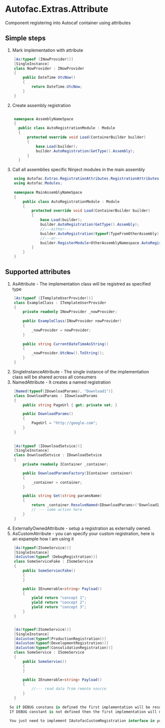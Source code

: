 # Autofac.Extras.Attribute

Component registering into Autocaf container using attributes
## Simple steps
1. Mark implementation with attribute
```cs
    [As(typeof (INowProvider))]
    [SingleInstance]
    class NowProvider : INowProvider
    {
        public DateTime UtcNow()
        {
            return DateTime.UtcNow;
        }
    }
```
2. Create assembly registration
```cs
    
    namespace AssemblyNameSpace
    {
      public class AutoRegistrationModule : Module
      {
          protected override void Load(ContainerBuilder builder)
          {
              base.Load(builder);
              builder.AutoRegistration(GetType().Assembly);
          }
      }
```
3. Call all assemblies specific Ninject modules in the main assembly
```cs
    using Autofac.Extras.RegistrationAttributes.RegistrationAttributes;
    using Autofac.Modules;
    
    namespace MainAssemblyNameSpace
    {
        public class AutoRegistrationModule : Module
        {
            protected override void Load(ContainerBuilder builder)
            {
                base.Load(builder);
                builder.AutoRegistration(GetType().Assembly);
                //---either---
                builder.AutoRegistration(typeof(TypeFromOtherAssembly).Assembly);
                //---or---
                builder.RegisterModule<OtherAssemblyNamespace.AutoRegistrationModule>();
            }
        }
    }
```
## Supported attributes
1. AsAttribute - The implementation class will be registred as specified type
```cs
    [As(typeof (ITemplateUserProvider))]
    class ExampleClass : ITemplateUserProvider
    {
        private readonly INowProvider _nowProvider;
    
        public ExampleClass(INowProvider nowProvider) 
        {
            _nowProvider = nowProvider;
        }
    
        public string CurrentDateTimeAsString()
        {
            _nowProvider.UtcNow().ToString();
        }
    }
```
2. SingleInstanceAttribute - The single instance of the implementation class will be shared across all consumers
3. NamedAttribute - It creates a named registration
```cs
    [Named(typeof(IDownloadParams), "Download1")]
    class DownloadParams : IDownloadParams
    {
        public string PageUrl { get; private set; }

        public DownloadParams()
        {
            PageUrl = "http://google.com";
        }
    }
    
    
    [As(typeof (IDownloadSetvice))]
    [SingleInstance]
    class DownloadSetvice : IDownloadSetvice
    {
        private readonly IContainer _container;

        public DownloadParamsFactory(IContainer container)
        {
            _container = container;
        }

        public string Get(string paramsName)
        {
            return _container.ResolveNamed<IDownloadParams>('Download1');
            // --- some action here
        }
    }

```

4. ExternallyOwnedAttribute - setup a registration as externally owned.
5. AsCustomAtrribute - you can specify your custom registration, here is an expample how I am using it
```cs
    [As(typeof(ISomeService))]
    [SingleInstance]
    [AsCustom(typeof (DebugRegistration))]
    class SomeServiceFake : ISomeService
    {
        public SomeServiecFake()
        {
        }

        public IEnumerable<string> Payload()
        {
            yield return "concept 1";
            yield return "concept 2";
            yield return "concept 3";
        }
    }


    [As(typeof(ISomeService))]
    [SingleInstance]
    [AsCustom(typeof(ProductionRegistration))]
    [AsCustom(typeof(DevelopmentRegistration))]
    [AsCustom(typeof(ConsolidationRegistration))]
    class SomeService : ISomeService
    {
        public SomeServiec()
        {
        }

        public IEnumerable<string> Payload()
        {
            //--- read data from remote source
        }
    }
    
  So if DEBUG constans is defined the first implementation will be resolved from the DI.
  If DEBUG constant is not defined then the first implementation will not be registred.
  
  You just need to implement IAutofacCustomRegistration interface in your custom registration.

```
